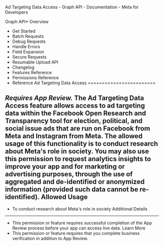 Ad Targeting Data Access - Graph API - Documentation - Meta for Developers

Graph API* Overview
* Get Started
* Batch Requests
* Debug Requests
* Handle Errors
* Field Expansion
* Secure Requests
* Resumable Upload API
* Changelog
* Features Reference
* Permissions Reference
* Reference
Ad Targeting Data Access
========================

*Requires App Review.*  The **Ad Targeting Data Access** feature allows access to ad targeting data within the Facebook Open Research and Transparency tool for election, political, and social issue ads that are run on Facebook from Meta and Instagram from Meta. The allowed usage of this functionality is to conduct research about Meta's role in society. You may also use this permission to request analytics insights to improve your app and for marketing or advertising purposes, through the use of aggregated and de-identified or anonymized information (provided such data cannot be re-identified). Allowed Usage
-------------

* To conduct research about Meta's role in society
Additional Details
------------------

* This permission or feature requires successful completion of the App Review process before your app can access live data. Learn More
* This permission or feature requires that you complete business verification in addition to App Review.